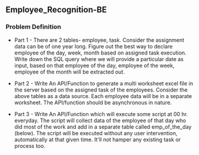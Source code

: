 ## Employee_Recognition-BE

### Problem Definition

- Part 1 - There are 2 tables- employee, task. Consider the assignment data can be of one year long. Figure out the best way to declare employee of the day, week, month based on assigned task execution. Write down the SQL query where we will provide a particular date as input, based on that employee of the day, employee of the week, employee of the month will be extracted out.

- Part 2 - Write An API/Function to generate a multi worksheet excel file in the server based on the assigned task of the employees. Consider the above tables as a data source. Each employee data will be in a separate worksheet. The API/function should be asynchronous in nature.

- Part 3 - Write An API/Function which will execute some script at 00 hr. everyday. The script will collect data of the employee of that day who did most of the work and add in a separate table called emp_of_the_day (below). The script will be executed without any user intervention, automatically at that given time. It'll not hamper any existing task or process too.

